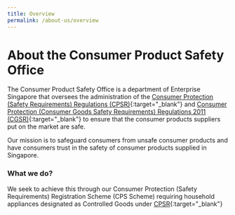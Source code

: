 ```yaml
---
title: Overview
permalink: /about-us/overview
---
```

# About the Consumer Product Safety Office
The Consumer Product Safety Office is a department of Enterprise Singapore that oversees the administration of the [Consumer Protection (Safety Requirements) Regulations (CPSR)](https://sso.agc.gov.sg/SL/CPTDSRA1975-RG1?DocDate=20181010&ValidDate=20181011){:target="_blank"} and [Consumer Protection (Consumer Goods Safety Requirements) Regulations 2011 (CGSR)](https://sso.agc.gov.sg/SL/CPTDSRA1975-S113-2011){:target="_blank"} to ensure that the consumer products suppliers put on the market are safe.

Our mission is to safeguard consumers from unsafe consumer products and have consumers trust in the safety of consumer products supplied in Singapore.

### What we do?
We seek to achieve this through our Consumer Protection (Safety Requirements) Registration Scheme (CPS Scheme) requiring household appliances designated as Controlled Goods under [CPSR](https://sso.agc.gov.sg/SL/CPTDSRA1975-RG1?DocDate=20181010&ValidDate=20181011){:target="_blank"} 
